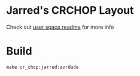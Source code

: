 # Jarred's CRCHOP Layout

Check out [user space readme](../../../../users/jarred/readme.md) for more info

# Build

```
make cr_chop:jarred:avrdude
```
